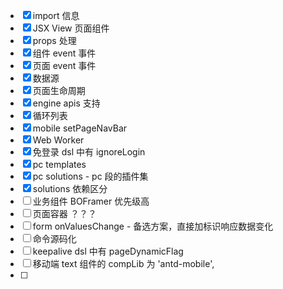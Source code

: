 - [x] import 信息
- [x] JSX View 页面组件
- [x] props 处理
- [x] 组件 event 事件
- [x] 页面 event 事件
- [x] 数据源
- [x] 页面生命周期
- [x] engine apis 支持
- [x] 循环列表
- [x] mobile setPageNavBar
- [x] Web Worker
- [x] 免登录 dsl 中有 ignoreLogin
- [x] pc templates
- [x] pc solutions - pc 段的插件集
- [x] solutions 依赖区分
- [ ] 业务组件 BOFramer 优先级高
- [ ] 页面容器 ？？？
- [ ] form onValuesChange - 备选方案，直接加标识响应数据变化
- [ ] 命令源码化
- [ ] keepalive dsl 中有 pageDynamicFlag
- [ ] 移动端 text 组件的 compLib 为 'antd-mobile',
- [ ]
